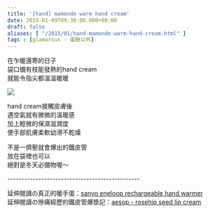 ```yaml
---
title: '[hand] mamonde warm hand cream'
date: 2015-01-09T09:30:00.000+08:00
draft: false
aliases: [ "/2015/01/hand-mamonde-warm-hand-cream.html" ]
tags : [glamorous - 蛋臉以外]
---
```


在乍暖還寒的日子  
袋口備有枝能發熱的hand cream  
就能令指尖都溫溫暖暖  

![](/images/mamondewarm.jpg)

hand cream接觸皮膚後  
遇空氣就有微微的溫暖感  
加上輕微的保濕滋潤度  
使手部肌膚柔軟幼滑不乾燥  
  
不是一擠壓就會爆出的鐵皮管  
放在袋裡也可以  
絕對是冬天必備物喔～  
  
\-----------------------------------------------  
  
延伸閱讀の真正的暖手蛋：[sanyo eneloop rechargeable hand warmer](https://hidie.net/sanyowarmer/)  
延伸閱讀の慘痛經歷的鐵皮管爆漿記：[aesop - rosehip seed lip cream](https://hidie.net/aesoprosehip/)
